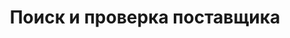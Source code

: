 ---
templateKey: services
locale: ru
name: search-and-verification
crumbLabelParent: Послуги 
crumbLabel: Поиск и проверка поставщика
title: Поиск и проверка поставщика
description: >-
    Доставка из Китая, США, Европы в Украину. Мы открыты к сотрудничеству с любым клиентом, независимо от объёмов его грузопотока. Закажите консультацию и начнем сотрудничество прямо сейчас!
header:
  images:
    - alt: cost-page
      image: /img/search-and-verification-header.png
  scopeInformation:
    - image: /img/time.png
      text: Сроки доставки
    - image: /img/card.png
      text: от 2$ за кг
    - image: /img/lov.png
      text: Местоположение посылки
sections:
  - image: /img/making-payments-section.jpg
    title: Н2 ЗАГОЛОВОК
    text: >-
      <p>Для предпринимателей, которые осуществляют закупки у зарубежных партнёров стоит ключевой вопрос оплаты контрагенту (поставщику). Часто эта операция связана с открытием счетов в иностранной валюте, дополнительных сложностях, открытие мультивалютных карт, дополнительная налоговая нагрузка на ваш бюджет и излишняя отчётность. Мы предлагаем следующий алгоритм оплаты:</p>
      <ul class="custom-list">
        <li class="row">
          <img src="/img/logo-mini-blue.png"/>
          Автоматически выставляется счет в национальной валюте - гривнах. По факту вы покупаете товар в гривнах.</li>  
        <li class="row">
          <img src="/img/logo-mini-blue.png"/>
          Мы самостоятельно конвертируем ваши средства в необходимую валюту поставщика по выгодному курсу и оплачиваем ваш заказ.</li>  
        <li class="row">
          <img src="/img/logo-mini-blue.png"/>
          Вы сразу получает чеки (другие финансовые документы), которые подтверждают факт оплаты.</li>  
        <li class="row"> 
          <img src="/img/logo-mini-blue.png"/>
          Наши клиенты могут делать все операции с телефона.Фактически, наша компания выполняет работу, связанную с обслуживанием валютных счетов. При этом вы всегда знаете оптовую стоимость товара в нашей национальной валюте.</li>  
      </ul> 
      <p>С компанией INTA-ICS всё на много проще. Звоните прямо сейчас!</p>
seoSections:
    title: ruСделаем выкуп ваших товаров с китайских интернет-площадок
    sections:
        - image: /img/seoImg.jpg
          text: >-
            <p>Для предпринимателей, которые осуществляют закупки у зарубежных партнёров стоит ключевой вопрос оплаты контрагенту (поставщику). Часто эта операция связана с открытием счетов в иностранной валюте, дополнительных сложностях, открытие мультивалютных карт, дополнительная налоговая нагрузка на ваш бюджет и излишняя отчётность. Мы предлагаем следующий алгоритм оплаты:</p>
            <ul>
                <li>Автоматически выставляется счет в национальной валюте - гривнах. По факту вы покупаете товар в гривнах.</li>
                <li>Мы самостоятельно конвертируем ваши средства в необходимую валюту поставщика по выгодному курсу и оплачиваем ваш заказ.</li>
                <li>Вы сразу получает чеки (другие финансовые документы), которые подтверждают факт оплаты.</li>
                <li>Наши клиенты могут делать все операции с телефона.Фактически, наша компания выполняет работу, связанную с обслуживанием валютных счетов. При этом вы всегда знаете оптовую стоимость товара в нашей национальной валюте.</li>
            </ul>
            <p>С компанией INTA-ICS всё на много проще. Звоните прямо сейчас!</p>
---